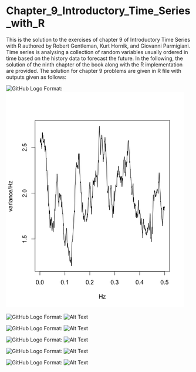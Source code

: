 # Chapter_9_Introductory_Time_Series_with_R

This is the solution to the exercises of chapter 9 of Introductory Time Series with R authored by Robert Gentleman, Kurt Hornik, and Giovanni Parmigiani. Time series is analysing a collection of random variables usually ordered in time based on the history data to forecast the future. In the following, the solution of the ninth chapter of the book along with the R implementation are provided. The solution for chapter 9 problems are given in R file with outputs given as follows:

![GitHub Logo](/quad1.png)
Format: ![Alt Text](https://github.com/vahidNaghshin/Chapter_9_Introductory_Time_Series_with_R/blob/master/spec_x.png)

![GitHub Logo](/quad1.png)
Format: ![Alt Text](https://github.com/vahidNaghshin/Chapter_8_Introductory_Time_Series_with_R/blob/master/spec_x_y_z.png)


![GitHub Logo](/quad1.png)
Format: ![Alt Text](https://github.com/vahidNaghshin/Chapter_8_Introductory_Time_Series_with_R/blob/master/ts_acf_spec.png)


![GitHub Logo](/quad1.png)
Format: ![Alt Text](https://github.com/vahidNaghshin/Chapter_8_Introductory_Time_Series_with_R/blob/master/raw_smoothed_spec_x.png)


![GitHub Logo](/quad1.png)
Format: ![Alt Text](https://github.com/vahidNaghshin/Chapter_8_Introductory_Time_Series_with_R/blob/master/fft.png)


![GitHub Logo](/quad1.png)
Format: ![Alt Text](https://github.com/vahidNaghshin/Chapter_8_Introductory_Time_Series_with_R/blob/master/gamma.png)
